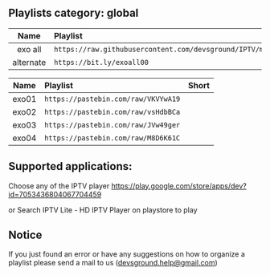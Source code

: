 ## Playlists category: global


|   Name          | Playlist
|  :-----------:  | :-------
|   exo all       | `https://raw.githubusercontent.com/devsground/IPTV/master/2020/exo/exo_all.m3u`
|   alternate     | `https://bit.ly/exoall00`


|   Name         | Playlist                               | Short
|  :-----------: | :-------                               | :-------
|   exo01        | `https://pastebin.com/raw/VKVYwA19`    |
|   exo02        | `https://pastebin.com/raw/vsHdbBCa`    |
|   exo03        | `https://pastebin.com/raw/JVw49ger`    |
|   exo04        | `https://pastebin.com/raw/M8D6K61C`    |


## Supported applications:

Choose any of the IPTV player
https://play.google.com/store/apps/dev?id=7053436804067704459

or Search IPTV Lite - HD IPTV Player on playstore to play

## Notice
If you just found an error or have any suggestions on how to organize a playlist please send a mail to us (devsground.help@gmail.com)
